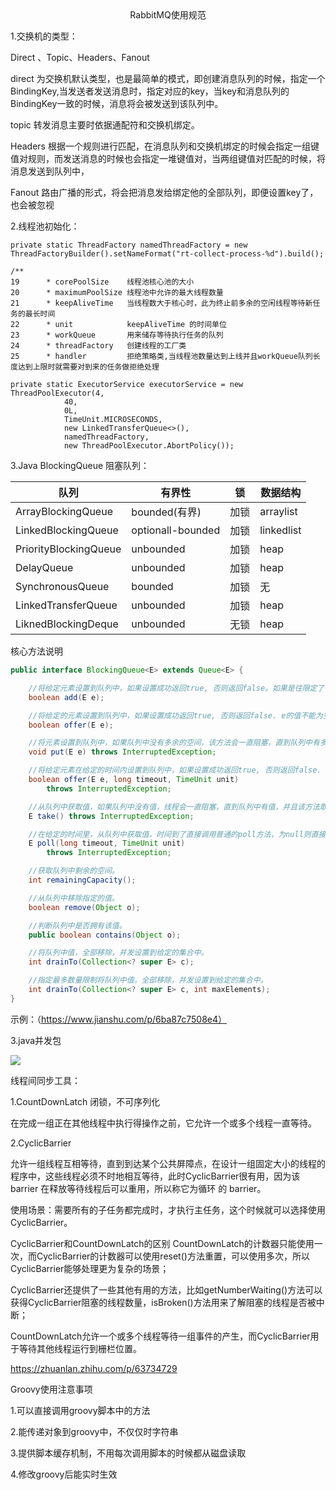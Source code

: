 <center>RabbitMQ使用规范</center>

1.交换机的类型：

Direct 、Topic、Headers、Fanout

direct 为交换机默认类型，也是最简单的模式，即创建消息队列的时候，指定一个BindingKey,当发送者发送消息时，指定对应的key，当key和消息队列的BindingKey一致的时候，消息将会被发送到该队列中。

topic 转发消息主要时依据通配符和交换机绑定。

Headers 根据一个规则进行匹配，在消息队列和交换机绑定的时候会指定一组键值对规则，而发送消息的时候也会指定一堆键值对，当两组键值对匹配的时候，将消息发送到队列中，

Fanout 路由广播的形式，将会把消息发给绑定他的全部队列，即便设置key了，也会被忽视



2.线程池初始化：

```
private static ThreadFactory namedThreadFactory = new ThreadFactoryBuilder().setNameFormat("rt-collect-process-%d").build();

/**
19      * corePoolSize    线程池核心池的大小
20      * maximumPoolSize 线程池中允许的最大线程数量
21      * keepAliveTime   当线程数大于核心时，此为终止前多余的空闲线程等待新任务的最长时间
22      * unit            keepAliveTime 的时间单位
23      * workQueue       用来储存等待执行任务的队列
24      * threadFactory   创建线程的工厂类
25      * handler         拒绝策略类,当线程池数量达到上线并且workQueue队列长度达到上限时就需要对到来的任务做拒绝处理

private static ExecutorService executorService = new ThreadPoolExecutor(4,
            40,
            0L,
            TimeUnit.MICROSECONDS,
            new LinkedTransferQueue<>(),
            namedThreadFactory,
            new ThreadPoolExecutor.AbortPolicy());
```

3.Java BlockingQueue 阻塞队列：

| 队列                  | 有界性            | 锁   | 数据结构   |
| --------------------- | ----------------- | ---- | ---------- |
| ArrayBlockingQueue    | bounded(有界)     | 加锁 | arraylist  |
| LinkedBlockingQueue   | optionall-bounded | 加锁 | linkedlist |
| PriorityBlockingQueue | unbounded         | 加锁 | heap       |
| DelayQueue            | unbounded         | 加锁 | heap       |
| SynchronousQueue      | bounded           | 加锁 | 无         |
| LinkedTransferQueue   | unbounded         | 加锁 | heap       |
| LiknedBlockingDeque   | unbounded         | 无锁 | heap       |

核心方法说明

```java
public interface BlockingQueue<E> extends Queue<E> {

    //将给定元素设置到队列中，如果设置成功返回true, 否则返回false。如果是往限定了长度的队列中设置值，推荐使用offer()方法。
    boolean add(E e);

    //将给定的元素设置到队列中，如果设置成功返回true, 否则返回false. e的值不能为空，否则抛出空指针异常。
    boolean offer(E e);

    //将元素设置到队列中，如果队列中没有多余的空间，该方法会一直阻塞，直到队列中有多余的空间。
    void put(E e) throws InterruptedException;

    //将给定元素在给定的时间内设置到队列中，如果设置成功返回true, 否则返回false.
    boolean offer(E e, long timeout, TimeUnit unit)
        throws InterruptedException;

    //从队列中获取值，如果队列中没有值，线程会一直阻塞，直到队列中有值，并且该方法取得了该值。
    E take() throws InterruptedException;

    //在给定的时间里，从队列中获取值，时间到了直接调用普通的poll方法，为null则直接返回null。
    E poll(long timeout, TimeUnit unit)
        throws InterruptedException;

    //获取队列中剩余的空间。
    int remainingCapacity();

    //从队列中移除指定的值。
    boolean remove(Object o);

    //判断队列中是否拥有该值。
    public boolean contains(Object o);

    //将队列中值，全部移除，并发设置到给定的集合中。
    int drainTo(Collection<? super E> c);

    //指定最多数量限制将队列中值，全部移除，并发设置到给定的集合中。
    int drainTo(Collection<? super E> c, int maxElements);
}
```

示例：（https://www.jianshu.com/p/6ba87c7508e4）

3.java并发包



![](C:\Users\25144\Desktop\20180415215956602.png)



线程间同步工具：

1.CountDownLatch 闭锁，不可序列化

在完成一组正在其他线程中执行得操作之前，它允许一个或多个线程一直等待。

2.CyclicBarrier

允许一组线程互相等待，直到到达某个公共屏障点，在设计一组固定大小的线程的程序中，这些线程必须不时地相互等待，此时CyclicBarrier很有用，因为该 barrier 在释放等待线程后可以重用，所以称它为循环 的 barrier。

使用场景：需要所有的子任务都完成时，才执行主任务，这个时候就可以选择使用CyclicBarrier。

CyclicBarrier和CountDownLatch的区别
CountDownLatch的计数器只能使用一次，而CyclicBarrier的计数器可以使用reset()方法重置，可以使用多次，所以CyclicBarrier能够处理更为复杂的场景；

CyclicBarrier还提供了一些其他有用的方法，比如getNumberWaiting()方法可以获得CyclicBarrier阻塞的线程数量，isBroken()方法用来了解阻塞的线程是否被中断；

CountDownLatch允许一个或多个线程等待一组事件的产生，而CyclicBarrier用于等待其他线程运行到栅栏位置。




https://zhuanlan.zhihu.com/p/63734729







Groovy使用注意事项

1.可以直接调用groovy脚本中的方法

2.能传递对象到groovy中，不仅仅时字符串

3.提供脚本缓存机制，不用每次调用脚本的时候都从磁盘读取

4.修改groovy后能实时生效































